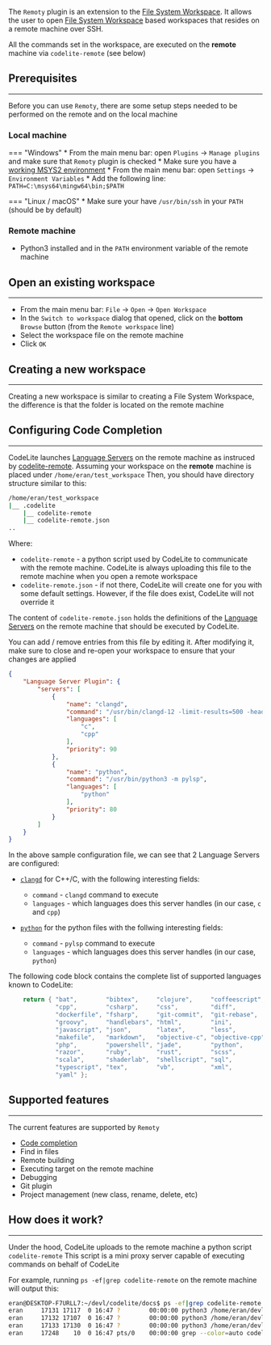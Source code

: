 The `Remoty` plugin is an extension to the [File System Workspace][1]. It allows the user to open
[File System Workspace][1] based workspaces that resides on a remote machine over SSH.

All the commands set in the workspace, are executed on the **remote** machine via `codelite-remote` (see below)

## Prerequisites
---

Before you can use `Remoty`, there are some setup steps needed to be performed on the remote and on
the local machine

### Local machine

=== "Windows"
    * From the main menu bar: open `Plugins` &#8594; `Manage plugins` and make sure that `Remoty` plugin is checked
    * Make sure you have a [working MSYS2 environment][3]
    * From the main menu bar: open `Settings` &#8594; `Environment Variables`
    * Add the following line: `PATH=C:\msys64\mingw64\bin;$PATH`

=== "Linux / macOS"
    * Make sure your have `/usr/bin/ssh` in your `PATH` (should be by default)

### Remote machine

* Python3 installed and in the `PATH` environment variable of the remote machine

## Open an existing workspace
---

* From the main menu bar: `File` &#8594; `Open` &#8594; `Open Workspace`
* In the `Switch to workspace` dialog that opened, click on the **bottom** `Browse` button (from the `Remote workspace` line)
* Select the workspace file on the remote machine
* Click `OK`

## Creating a new workspace
---

Creating a new workspace is similar to creating a File System Workspace, the difference is that
the folder is located on the remote machine

## Configuring Code Completion
---

CodeLite launches [Language Servers][5] on the remote machine as instruced by [codelite-remote][4].
Assuming your workspace on the **remote** machine is placed under `/home/eran/test_workspace`
Then, you should have directory structure similar to this:

```bash
/home/eran/test_workspace
|__ .codelite
    |__ codelite-remote
    |__ codelite-remote.json
..
```

Where:

* `codelite-remote` - a python script used by CodeLite to communicate with the remote machine. CodeLite is always uploading this file to the remote machine when you open a remote workspace
* `codelite-remote.json` - if not there, CodeLite will create one for you with some default settings. However, if the file does exist, CodeLite will not override it

The content of `codelite-remote.json` holds the definitions of the [Language Servers][5] on the remote machine
that should be executed by CodeLite.

You can add / remove entries from this file by editing it.
After modifying it, make sure to close and re-open your workspace to ensure that your changes are applied

```json
{
    "Language Server Plugin": {
        "servers": [
            {
                "name": "clangd",
                "command": "/usr/bin/clangd-12 -limit-results=500 -header-insertion-decorators=0",
                "languages": [
                    "c",
                    "cpp"
                ],
                "priority": 90
            },
            {
                "name": "python",
                "command": "/usr/bin/python3 -m pylsp",
                "languages": [
                    "python"
                ],
                "priority": 80
            }
        ]
    }
}

```

In the above sample configuration file, we can see that 2 Language Servers are configured:

* [`clangd`][6] for C++/C, with the following interesting fields:
    * `command` - `clangd` command to execute
    * `languages` - which languages does this server handles (in our case, `c` and `cpp`)

* [`python`][7] for the python files with the follwing interesting fields:
    * `command` - `pylsp` command to execute
    * `languages` - which languages does this server handles (in our case, `python`)

The following code block contains the complete list of supported languages known to CodeLite:

```c++
    return { "bat",        "bibtex",     "clojure",     "coffeescript",  "c",
             "cpp",        "csharp",     "css",         "diff",          "dart",
             "dockerfile", "fsharp",     "git-commit",  "git-rebase",    "go",
             "groovy",     "handlebars", "html",        "ini",           "java",
             "javascript", "json",       "latex",       "less",          "lua",
             "makefile",   "markdown",   "objective-c", "objective-cpp", "perl and perl6",
             "php",        "powershell", "jade",        "python",        "r",
             "razor",      "ruby",       "rust",        "scss",          "sass",
             "scala",      "shaderlab",  "shellscript", "sql",           "swift",
             "typescript", "tex",        "vb",          "xml",           "xsl",
             "yaml" };
```

## Supported features
---

The current features are supported by `Remoty`

- [Code completion][8]
- Find in files
- Remote building
- Executing target on the remote machine
- Debugging
- Git plugin
- Project management (new class, rename, delete, etc)

## How does it work?
---

Under the hood, CodeLite uploads to the remote machine a python script `codelite-remote`
This script is a mini proxy server capable of executing commands on behalf of CodeLite

For example, running `ps -ef|grep codelite-remote` on the remote machine will output this:

```bash
eran@DESKTOP-F7URLL7:~/devl/codelite/docs$ ps -ef|grep codelite-remote
eran     17131 17117  0 16:47 ?        00:00:00 python3 /home/eran/devl/codelite/docs/.codelite/codelite-remote --context finder
eran     17132 17107  0 16:47 ?        00:00:00 python3 /home/eran/devl/codelite/docs/.codelite/codelite-remote --context builder
eran     17133 17130  0 16:47 ?        00:00:00 python3 /home/eran/devl/codelite/docs/.codelite/codelite-remote --context git
eran     17248    10  0 16:47 pts/0    00:00:00 grep --color=auto codelite-remote
```

 [1]: /workspaces/file_system
 [2]: /plugins/lsp
 [3]: /build/mingw_builds#prepare-a-working-environment
 [4]: how-does-it-work
 [5]: /plugins/lsp/
 [6]: /plugins/lsp/#install-clangd-c
 [7]: /plugins/lsp/#install-pylsp-python
 [8]: /plugins/remoty/#configuring-code-completion